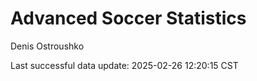 # Advanced Soccer Statistics
Denis Ostroushko

<!-- gfm -->

Last successful data update: 2025-02-26 12:20:15 CST
